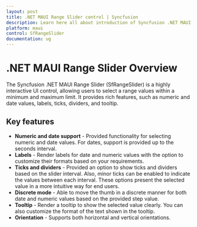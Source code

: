 ```yaml
---
layout: post
title: .NET MAUI Range Slider control | Syncfusion
description: Learn here all about introduction of Syncfusion .NET MAUI Range Slider (SfRangeSlider) control with key features and more.
platform: maui
control: SfRangeSlider
documentation: ug
---
```


# .NET MAUI Range Slider Overview

The Syncfusion .NET MAUI Range Slider (SfRangeSlider) is a highly interactive UI control, allowing users to select a range values within a minimum and maximum limit. It provides rich features, such as numeric and date values, labels, ticks, dividers, and tooltip.

## Key features

* **Numeric and date support** - Provided functionality for selecting numeric and date values. For dates, support is provided up to the seconds interval.
* **Labels** - Render labels for date and numeric values with the option to customize their formats based on your requirements.
* **Ticks and dividers** - Provided an option to show ticks and dividers based on the slider interval. Also, minor ticks can be enabled to indicate the values between each interval. These options present the selected value in a more intuitive way for end users.
* **Discrete mode** - Able to move the thumb in a discrete manner for both date and numeric values based on the provided step value.
* **Tooltip** - Render a tooltip to show the selected value clearly. You can also customize the format of the text shown in the tooltip.
* **Orientation** - Supports both horizontal and vertical orientations.
